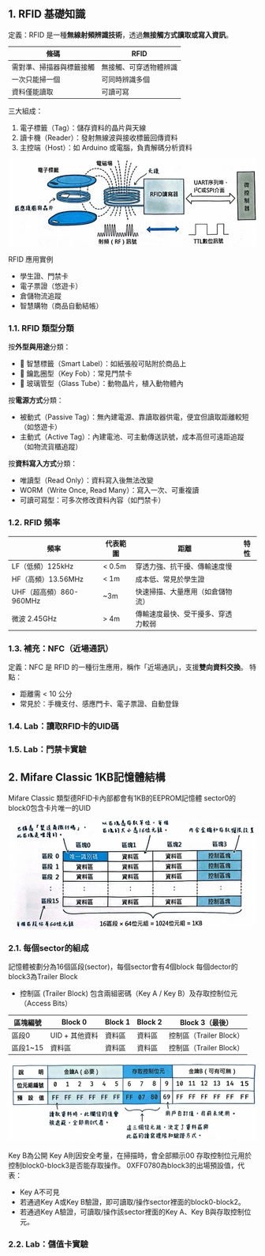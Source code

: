 
## 1. RFID 基礎知識
定義：RFID 是一種**無線射頻辨識技術**，透過**無接觸方式讀取或寫入資訊**。


|條碼|RFID|
|---|---|
|需對準、掃描器與標籤接觸|無接觸、可穿透物體辨識|
|一次只能掃一個|可同時辨識多個|
|資料僅能讀取|可讀可寫|

三大組成：
1. 電子標籤（Tag）：儲存資料的晶片與天線
2. 讀卡機（Reader）：發射無線波與接收標籤回傳資料
3. 主控端（Host）：如 Arduino 或電腦，負責解碼分析資料

![upgit_20250412_1744467147.png](https://raw.githubusercontent.com/kcwc1029/obsidian-upgit-image/main/2025/04/upgit_20250412_1744467147.png)


RFID 應用實例
- 學生證、門禁卡
- 電子票證（悠遊卡）
- 倉儲物流追蹤
- 智慧購物（商品自動結帳）
    

### 1.1. RFID 類型分類

按**外型與用途**分類：
- 🧾 智慧標籤（Smart Label）：如紙張般可貼附於商品上
- 🔑 鑰匙圈型（Key Fob）：常見門禁卡 
- 💊 玻璃管型（Glass Tube）：動物晶片，植入動物體內
    
按**電源方式**分類：
- 被動式（Passive Tag）：無內建電源、靠讀取器供電，便宜但讀取距離較短（如悠遊卡）
- 主動式（Active Tag）：內建電池、可主動傳送訊號，成本高但可遠距追蹤（如物流貨櫃追蹤）

按**資料寫入方式**分類：
- 唯讀型（Read Only）：資料寫入後無法改變
- WORM（Write Once, Read Many）：寫入一次、可重複讀
- 可讀可寫型：可多次修改資料內容（如門禁卡）

### 1.2. RFID 頻率

|頻率|代表範圍|距離|特性|
|---|---|---|---|
|LF（低頻）125kHz|< 0.5m|穿透力強、抗干擾、傳輸速度慢||
|HF（高頻）13.56MHz|< 1m|成本低、常見於學生證||
|UHF（超高頻）860-960MHz|~3m|快速掃描、大量應用（如倉儲物流）||
|微波 2.45GHz|> 4m|傳輸速度最快、受干擾多、穿透力較弱||

### 1.3. 補充：NFC（近場通訊）
定義：NFC 是 RFID 的一種衍生應用，稱作「近場通訊」，支援**雙向資料交換**。
特點：
- 距離需 < 10 公分
- 常見於：手機支付、感應門卡、電子票證、自動登錄
    

### 1.4. Lab：讀取RFID卡的UID碼

### 1.5. Lab：門禁卡實驗


## 2. Mifare Classic 1KB記憶體結構

Mifare Classic 類型德RFID卡內部都會有1KB的EEPROM記憶體
sector0的block0包含卡片唯一的UID

![upgit_20250412_1744467891.png](https://raw.githubusercontent.com/kcwc1029/obsidian-upgit-image/main/2025/04/upgit_20250412_1744467891.png)

### 2.1. 每個sector的組成
記憶體被劃分為16個區段(sector)，每個sector會有4個block
每個dector的block3為Trailer Block
- 控制區 (Trailer Block) 包含兩組密碼（Key A / Key B）及存取控制位元（Access Bits）

| 區塊編號   | Block 0    | Block 1 | Block 2 | Block 3（最後）        |
| ------ | ---------- | ------- | ------- | ------------------ |
| 區段0    | UID + 其他資料 | 資料區     | 資料區     | 控制區（Trailer Block） |
| 區段1~15 | 資料區        | 資料區     | 資料區     | 控制區（Trailer Block） |

![upgit_20250412_1744468048.png|764x246](https://raw.githubusercontent.com/kcwc1029/obsidian-upgit-image/main/2025/04/upgit_20250412_1744468048.png)

 Key B為公開
 Key A則因安全考量，在掃描時，會全部顯示00
 存取控制位元用於控制block0-block3是否能存取操作。
 0XFF0780為block3的出場預設值，代表：
 - Key A不可見
 - 若通過Key A或Key B驗證，即可讀取/操作sector裡面的block0-block2。
 - 若通過Key A驗證，可讀取/操作該sector裡面的Key A、Key B與存取控制位元。


### 2.2. Lab：儲值卡實驗





